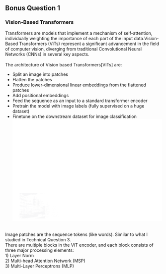 ## **Bonus Question 1** <br>
### **Vision-Based Transformers** <br>
Transformers are models that implement a mechanism of self-attention, individually weighting the importance of each part of the input data.Vision-Based Transformers (ViTs) represent a significant advancement in the field of computer vision, diverging from traditional Convolutional Neural Networks (CNNs) in several key aspects. <br>
<br>
The architecture of Vision based Transformers[ViTs] are: 
* Split an image into patches
* Flatten the patches
* Produce lower-dimensional linear embeddings from the flattened patches
* Add positional embeddings
* Feed the sequence as an input to a standard transformer encoder
* Pretrain the model with image labels (fully supervised on a huge dataset)
* Finetune on the downstream dataset for image classification
![](https://github.com/Divyanshu0311/23B0306_AIC/blob/main/gif1.gif)

<br>
Image patches are the sequence tokens (like words). Similar to what I studied in Technical Question 3.<br>
There are multiple blocks in the ViT encoder, and each block consists of three major processing elements:<br>
1) Layer Norm<br>
2) Multi-head Attention Network (MSP)<br>
3) Multi-Layer Perceptrons (MLP)<br>

